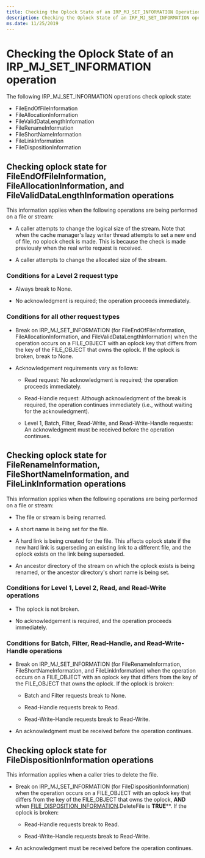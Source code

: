 ```yaml
---
title: Checking the Oplock State of an IRP_MJ_SET_INFORMATION Operation
description: Checking the Oplock State of an IRP_MJ_SET_INFORMATION operation
ms.date: 11/25/2019
---
```


# Checking the Oplock State of an IRP_MJ_SET_INFORMATION operation

The following IRP_MJ_SET_INFORMATION operations check oplock state:

- FileEndOfFileInformation
- FileAllocationInformation
- FileValidDataLengthInformation
- FileRenameInformation
- FileShortNameInformation
- FileLinkInformation
- FileDispositionInformation

## Checking oplock state for FileEndOfFileInformation, FileAllocationInformation, and FileValidDataLengthInformation operations

This information applies when the following operations are being performed on a file or stream:

- A caller attempts to change the logical size of the stream. Note that when the cache manager's lazy writer thread attempts to set a new end of file, no oplock check is made. This is because the check is made previously when the real write request is received.

- A caller attempts to change the allocated size of the stream.

### Conditions for a Level 2 request type

- Always break to None.

- No acknowledgment is required; the operation proceeds immediately.

### Conditions for all other request types

- Break on IRP_MJ_SET_INFORMATION (for FileEndOfFileInformation, FileAllocationInformation, and FileValidDataLengthInformation) when the operation occurs on a FILE_OBJECT with an oplock key that differs from the key of the FILE_OBJECT that owns the oplock. If the oplock is broken, break to None.

- Acknowledgement requirements vary as follows:

  - Read request: No acknowledgment is required; the operation proceeds immediately.

  - Read-Handle request: Although acknowledgment of the break is required, the operation continues immediately (i.e., without waiting for the acknowledgment).

  - Level 1, Batch, Filter, Read-Write, and Read-Write-Handle requests: An acknowledgment must be received before the operation continues.

## Checking oplock state for FileRenameInformation, FileShortNameInformation, and FileLinkInformation operations

This information applies when the following operations are being performed on a file or stream:

- The file or stream is being renamed.

- A short name is being set for the file.

- A hard link is being created for the file. This affects oplock state if the new hard link is superseding an existing link to a different file, and the oplock exists on the link being superseded.

- An ancestor directory of the stream on which the oplock exists is being renamed, or the ancestor directory's short name is being set.

### Conditions for Level 1, Level 2, Read, and Read-Write operations

- The oplock is not broken.

- No acknowledgement is required, and the operation proceeds immediately.

### Conditions for Batch, Filter, Read-Handle, and Read-Write-Handle operations

- Break on IRP_MJ_SET_INFORMATION (for FileRenameInformation, FileShortNameInformation, and FileLinkInformation) when the operation occurs on a FILE_OBJECT with an oplock key that differs from the key of the FILE_OBJECT that owns the oplock. If the oplock is broken:

  - Batch and Filter requests break to None.

  - Read-Handle requests break to Read.

  - Read-Write-Handle requests break to Read-Write.

- An acknowledgment must be received before the operation continues.
  
## Checking oplock state for FileDispositionInformation operations

This information applies when a caller tries to delete the file.

- Break on IRP_MJ_SET_INFORMATION (for FileDispositionInformation) when the operation occurs on a FILE_OBJECT with an oplock key that differs from the key of the FILE_OBJECT that owns the oplock, **AND** when [FILE_DISPOSITION_INFORMATION](/windows-hardware/drivers/ddi/ntddk/ns-ntddk-_file_disposition_information).DeleteFile is **TRUE****. If the oplock is broken:

  - Read-Handle requests break to Read.

  - Read-Write-Handle requests break to Read-Write.

- An acknowledgment must be received before the operation continues.
